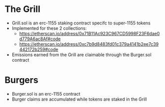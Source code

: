 # The Grill

- Grill.sol is an erc-1155 staking contract specifc to super-1155 tokens
- Implemented for these 2 collections: 
  - https://etherscan.io/address/0x71B11Ac923C967CD5998F23F6dae0d779A6ac8Af#code
  - https://etherscan.io/address/0xc7b9d8483fd01c379a4141b2ee7c39442172b259#code
- Emissions earned from the Grill are claimable through the Burger.sol contract

# Burgers
- Burger.sol is an erc-1155 contract
- Burger claims are accumulated while tokens are staked in the Grill
